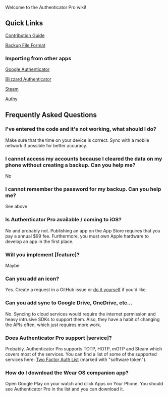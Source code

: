 Welcome to the Authenticator Pro wiki!

## Quick Links

[Contribution Guide](https://github.com/jamie-mh/AuthenticatorPro/blob/master/CONTRIBUTING.md)

[Backup File Format](https://github.com/jamie-mh/AuthenticatorPro/blob/master/doc/BACKUP_FORMAT.md)

### Importing from other apps

[Google Authenticator](https://github.com/jamie-mh/AuthenticatorPro/wiki/Importing-from-Google-Authenticator)

[Blizzard Authenticator](https://github.com/jamie-mh/AuthenticatorPro/wiki/Importing-from-Blizzard-Authenticator)

[Steam](https://github.com/jamie-mh/AuthenticatorPro/wiki/Importing-from-Steam)

[Authy](https://github.com/jamie-mh/AuthenticatorPro/wiki/Importing-from-Authy)

## Frequently Asked Questions

### I've entered the code and it's not working, what should I do?

Make sure that the time on your device is correct. Sync with a mobile network if possible for better accuracy.

### I cannot access my accounts because I cleared the data on my phone without creating a backup. Can you help me?

No

### I cannot remember the password for my backup. Can you help me?

See above

### Is Authenticator Pro available / coming to iOS?

No and probably not. Publishing an app on the App Store requires that you pay a annual $99 fee. Furthermore, you must own Apple hardware to develop an app in the first place.

### Will you implement [feature]?

Maybe

### Can you add an icon?

Yes. Create a request in a GitHub issue or [do it yourself](https://github.com/jamie-mh/AuthenticatorPro/blob/master/CONTRIBUTING.md#icons) if you'd like.

### Can you add sync to Google Drive, OneDrive, etc...

No. Syncing to cloud services would require the internet permission and heavy intrusive SDKs to support them. Also, they have a habit of changing the APIs often, which just requires more work.

### Does Authenticator Pro support [service]?

Probably. Authenticator Pro supports TOTP, HOTP, mOTP and Steam which covers most of the services. You can find a list of some of the supported services here: [Two Factor Auth List](https://twofactorauth.org/) (marked with "software token").

### How do I download the Wear OS companion app?

Open Google Play on your watch and click Apps on Your Phone. You should see Authenticator Pro in the list and you can download it.